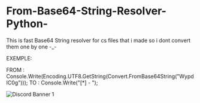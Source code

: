 # From-Base64-String-Resolver-Python-
This is fast Base64 String resolver for cs files that i made so i dont convert them one by one -_-

EXEMPLE:

FROM : Console.Write(Encoding.UTF8.GetString(Convert.FromBase64String("WypdIC0g")));
TO : Console.Write("[*] - "); 

<img src="https://discordapp.com/api/guilds/847892794710425631/widget.png?style=banner1" alt="Discord Banner 1"/>

